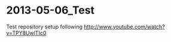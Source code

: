 2013-05-06_Test
===============

Test repository setup following http://www.youtube.com/watch?v=TPY8UwlTIc0
